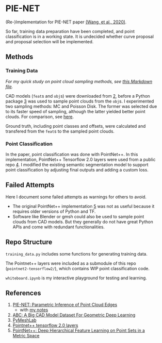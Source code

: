 # PIE-NET
(Re-)Implementation for PIE-NET paper [(Wang, et al., 2020)](https://arxiv.org/abs/2007.04883).

So far, training data preparation have been completed, and point classification is in a working state.
It is undecided whether curve proposal and proposal selection will be implemented.

## Methods
### Training Data
*For my quick study on point cloud sampling methods, see [this Markdown file](sampling_discussion.md).*

CAD models (`feat`s and `obj`s) were downloaded from [2](https://deep-geometry.github.io/abc-dataset/), before a Python package [3](https://pymeshlab.readthedocs.io/en/latest/filter_list.html#generate_sampling_poisson_disk) was used to sample point clouds from the `obj`s. I experimented two sampling methods: MC and Poisson Disk. The former was selected due to its faster speed of sampling, although the latter yielded better point clouds. For comparison, see [here](<TODOlink to notebook>).

Ground truth, including point classes and offsets, were calculated and transfered from the `feat`s to the sampled point clouds.

### Point Classification
In the paper, point classification was done with PointNet++. In this implementation, PointNet++ Tensorflow 2.0 layers were used from a public repo [4](https://github.com/dgriffiths3/pointnet2-tensorflow2). I modified the existing semantic segmentation model to support point classification by adjusting final outputs and adding a custom loss.


## Failed Attempts
Here I document some failed attempts as warnings for others to avoid.
- The original PointNet++ implementation [5](https://github.com/charlesq34/pointnet2) was not as useful because it requires older versions of Python and TF.
- Software like Blender or gmsh could also be used to sample point clouds from CAD models. But they generally do not have great Python APIs and come with redundant functionalities.


## Repo Structure
`training_data.py` includes some functions for generating training data.

The Pointnet++ layers were included as a submodule of this repo (`pointnet2-tensorflow2/`), which contains WIP point classification code.

`whiteboard.ipynb` is my interactive playground for testing and learning.


## References
1. [PIE-NET: Parametric Inference of Point Cloud Edges](https://arxiv.org/abs/2007.04883)
    - with [my notes](https://drive.google.com/file/d/1uBH-LoNl0S1QoQEb7XAt3GDNwUbJQQ8i/view?usp=sharing)
2. [ABC: A Big CAD Model Dataset For Geometric Deep Learning](https://deep-geometry.github.io/abc-dataset/)
3. [PyMeshLab](https://pymeshlab.readthedocs.io/en/latest/filter_list.html#generate_sampling_poisson_disk)
4. [Pointnet++ tensorflow 2.0 layers](https://github.com/dgriffiths3/pointnet2-tensorflow2)
5. [PointNet++: Deep Hierarchical Feature Learning on Point Sets in a Metric Space](https://github.com/charlesq34/pointnet2)

